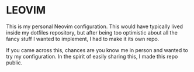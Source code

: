 # LEOVIM
This is my personal Neovim configuration. This would have typically lived inside my dotfiles repository, but after being too optimistic about all the fancy stuff I wanted to implement, I had to make it its own repo.

If you came across this, chances are you know me in person and wanted to try my configuration. In the spirit of easily sharing this, I made this repo public.
